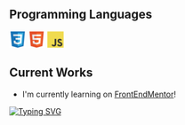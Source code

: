 <style text-align: center>[![Typing SVG](https://readme-typing-svg.herokuapp.com?font=Lucida+Console&color=%23000000&size=30&center=true&vCenter=true&multiline=true&width=600&height=100&lines=++++I+am+a+French+developer+%F0%9F%87%AB%F0%9F%87%B7+;I+am+currently+learning+alone+%F0%9F%92%AA%F0%9F%8F%BB+)](https://git.io/typing-svg)</style>

## Programming Languages
 <img src = 'images/css.svg' width='30'/> <img src = 'images/html.svg' width='30'/> <img src = 'images/js.svg' width='30'/> 
 
 ## Current Works
 * I'm currently learning on [FrontEndMentor](https://www.frontendmentor.io/profile/Alexandre-Chs)! 



[![Typing SVG](https://readme-typing-svg.herokuapp.com/?lines=First+line+of+text;Second+line+of+text)](https://git.io/typing-svg)

